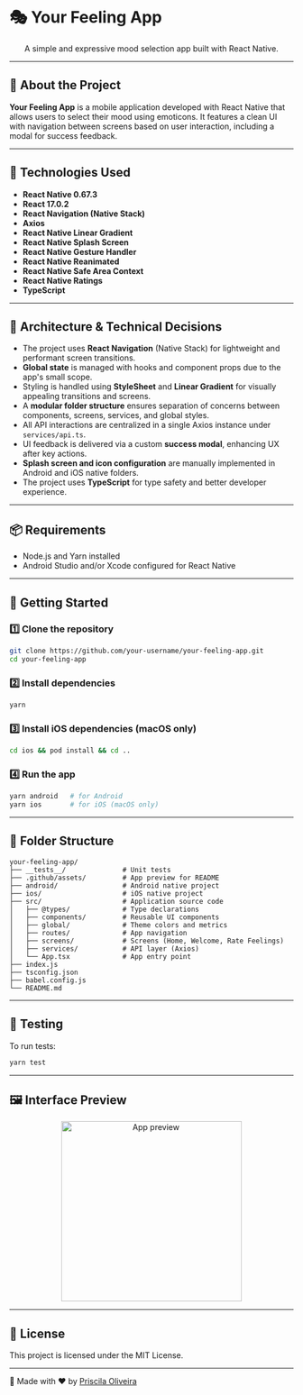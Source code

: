 # 🎭 Your Feeling App

<p align="center">A simple and expressive mood selection app built with React Native.</p>

---

## 📖 About the Project

**Your Feeling App** is a mobile application developed with React Native that allows users to select their mood using emoticons. It features a clean UI with navigation between screens based on user interaction, including a modal for success feedback.

---

## 🚀 Technologies Used

- **React Native 0.67.3**
- **React 17.0.2**
- **React Navigation (Native Stack)**
- **Axios**
- **React Native Linear Gradient**
- **React Native Splash Screen**
- **React Native Gesture Handler**
- **React Native Reanimated**
- **React Native Safe Area Context**
- **React Native Ratings**
- **TypeScript**

---

## 🧠 Architecture & Technical Decisions

- The project uses **React Navigation** (Native Stack) for lightweight and performant screen transitions.
- **Global state** is managed with hooks and component props due to the app's small scope.
- Styling is handled using **StyleSheet** and **Linear Gradient** for visually appealing transitions and screens.
- A **modular folder structure** ensures separation of concerns between components, screens, services, and global styles.
- All API interactions are centralized in a single Axios instance under `services/api.ts`.
- UI feedback is delivered via a custom **success modal**, enhancing UX after key actions.
- **Splash screen and icon configuration** are manually implemented in Android and iOS native folders.
- The project uses **TypeScript** for type safety and better developer experience.

---

## 📦 Requirements

- Node.js and Yarn installed
- Android Studio and/or Xcode configured for React Native

---

## 🧰 Getting Started

### 1️⃣ Clone the repository
```bash
git clone https://github.com/your-username/your-feeling-app.git
cd your-feeling-app
```

### 2️⃣ Install dependencies
```bash
yarn
```

### 3️⃣ Install iOS dependencies (macOS only)
```bash
cd ios && pod install && cd ..
```

### 4️⃣ Run the app
```bash
yarn android   # for Android
yarn ios       # for iOS (macOS only)
```

---

## 📂 Folder Structure

```
your-feeling-app/
├── __tests__/              # Unit tests
├── .github/assets/         # App preview for README
├── android/                # Android native project
├── ios/                    # iOS native project
├── src/                    # Application source code
│   ├── @types/             # Type declarations
│   ├── components/         # Reusable UI components
│   ├── global/             # Theme colors and metrics
│   ├── routes/             # App navigation
│   ├── screens/            # Screens (Home, Welcome, Rate Feelings)
│   ├── services/           # API layer (Axios)
│   └── App.tsx             # App entry point
├── index.js
├── tsconfig.json
├── babel.config.js
└── README.md
```

---

## 🧪 Testing

To run tests:
```bash
yarn test
```

---

## 🖼 Interface Preview

<p align="center">
  <img src=".github/assets/app.gif" width="320" alt="App preview"/>
</p>

---

## 📄 License

This project is licensed under the MIT License.

---

🚀 Made with ❤️ by [Priscila Oliveira](https://github.com/pripoliveira50/)

